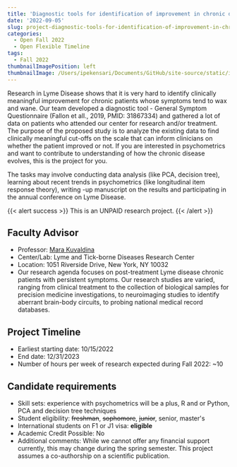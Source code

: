 ```yaml
---
title: 'Diagnostic tools for identification of improvement in chronic diseases'
date: '2022-09-05'
slug: project-diagnostic-tools-for-identification-of-improvement-in-chronic-diseases
categories:
  - Open Fall 2022 
  - Open Flexible Timeline
tags:
  - Fall 2022
thumbnailImagePosition: left
thumbnailImage: /Users/ipekensari/Documents/GitHub/site-source/static/img/construction.png
---
```

Research in Lyme Disease shows that it is very hard to identify clinically meaningful improvement for chronic patients whose symptoms tend to wax and wane. Our team developed a diagnostic tool - General Symptom Questionnaire (Fallon et all., 2019, PMID: 31867334) and gathered a lot of data on patients who attended our center for research and/or treatment. The purpose of the proposed study is to analyze the existing data to find clinically meaningful cut-offs on the scale that can inform clinicians on whether the patient improved or not. If you are interested in psychometrics and want to contribute to understanding of how the chronic disease evolves, this is the project for you. 

<!--more-->

The tasks may involve conducting data analysis (like PCA, decision tree), learning about recent trends in psychometrics (like longitudinal item response theory), writing -up manuscript on the results and participating in the annual conference on Lyme Disease.

{{< alert success >}}
This is an UNPAID research project.
{{< /alert >}}

## Faculty Advisor
+ Professor: [Mara Kuvaldina](https://www.columbia-lyme.org/)
+ Center/Lab: Lyme and Tick-borne Diseases Research Center
+ Location: 1051 Riverside Drive, New York, NY 10032
+ Our research agenda focuses on post-treatment Lyme disease chronic patients with persistent symptoms. Our research studies are varied, ranging from clinical treatment to the collection of biological samples for precision medicine investigations, to neuroimaging studies to identify aberrant brain-body circuits, to probing national medical record databases.

## Project Timeline
+ Earliest starting date: 10/15/2022
+ End date: 12/31/2023
+ Number of hours per week of research expected during Fall 2022: ~10

## Candidate requirements
+ Skill sets: experience with psychometrics will be a plus, R and or Python, PCA and decision tree techniques
+ Student eligibility: ~~freshman~~, ~~sophomore~~, ~~junior~~, senior, master's
+ International students on F1 or J1 visa: **eligible**
+ Academic Credit Possible: No
+ Additional comments: While we cannot offer any financial support currently, this may change during the spring semester. This project assumes a co-authorship on a scientific publication.

